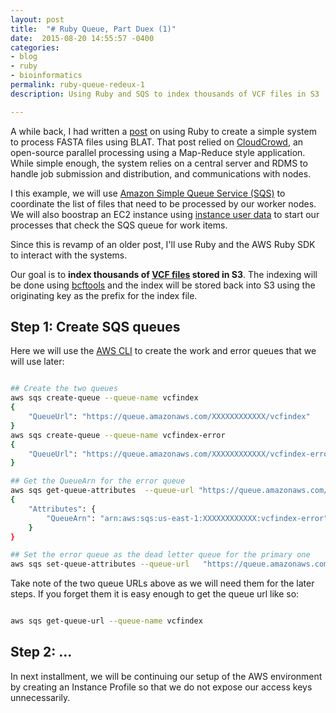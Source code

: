 ```yaml
---
layout: post
title:  "# Ruby Queue, Part Duex (1)"
date:  2015-08-20 14:55:57 -0400
categories:
- blog
- ruby
- bioinformatics
permalink: ruby-queue-redeux-1
description: Using Ruby and SQS to index thousands of VCF files in S3

---
```



A while back, I had written a [post](http://defsci.blogspot.com/2010/01/ruby-aws-easy-map-reduce.html) on using Ruby to create a simple system to process FASTA files using BLAT. That post relied on [CloudCrowd](https://github.com/documentcloud/cloud-crowd), an open-source parallel processing using a Map-Reduce style application. While simple enough, the system relies on a central server and RDMS to handle job submission and distribution, and communications with nodes. 

I this example, we will use [Amazon Simple Queue Service (SQS)](http://aws.amazon.com/sqs/) to coordinate the list of files that need to be processed by our worker nodes. We will also boostrap an EC2 instance using [instance user data](http://docs.aws.amazon.com/AWSEC2/latest/UserGuide/ec2-instance-metadata.html#instancedata-add-user-data) to start our processes that check the SQS queue for work items. 

Since this is revamp of an older post, I'll use Ruby and the AWS Ruby SDK to interact with the systems.   

Our goal is to **index thousands of [VCF files](https://www.broadinstitute.org/igv/viewing_vcf_files) stored in S3**. The indexing will be done using [bcftools](https://samtools.github.io/bcftools/bcftools.html) and the index will be stored back into S3 using the originating key as the prefix for the index file. 

## Step 1: Create SQS queues

Here we will use the [AWS CLI](http://aws.amazon.com/cli/) to create the work and error queues that we will use later:


```sh

## Create the two queues
aws sqs create-queue --queue-name vcfindex
{
    "QueueUrl": "https://queue.amazonaws.com/XXXXXXXXXXXX/vcfindex"
}
aws sqs create-queue --queue-name vcfindex-error
{
    "QueueUrl": "https://queue.amazonaws.com/XXXXXXXXXXXX/vcfindex-error"
}

## Get the QueueArn for the error queue
aws sqs get-queue-attributes  --queue-url "https://queue.amazonaws.com/XXXXXXXXXXXX/vcfindex-error" --attribute-names QueueArn
{
    "Attributes": {
        "QueueArn": "arn:aws:sqs:us-east-1:XXXXXXXXXXXX:vcfindex-error"
    }
}

## Set the error queue as the dead letter queue for the primary one
aws sqs set-queue-attributes --queue-url   "https://queue.amazonaws.com/XXXXXXXXXXXX/vcfindex"   --attributes '{"RedrivePolicy": "{ \"deadLetterTargetArn\": \"arn:aws:sqs:us-east-1:XXXXXXXXXXXX:vcfindex-error\", \"maxReceiveCount\": 2}" }'

```



Take note of the two queue URLs above as we will need them for the later steps. If you forget them it is easy enough to get the queue url like so: 


```sh

aws sqs get-queue-url --queue-name vcfindex

```

## Step 2: ...

In next installment, we will be continuing our setup of the AWS environment by creating an Instance Profile so that we do not expose our access keys unnecessarily.
